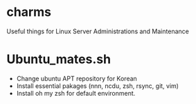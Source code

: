 # charms
Useful things for Linux Server Administrations and Maintenance

# Ubuntu_mates.sh
- Change ubuntu APT repository for Korean
- Install essential pakages (nnn, ncdu, zsh, rsync, git, vim)
- Install oh my zsh for default environment.

